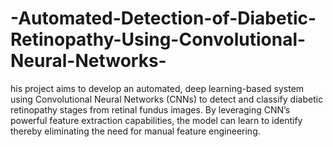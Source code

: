 # -Automated-Detection-of-Diabetic-Retinopathy-Using-Convolutional-Neural-Networks-
his project aims to develop an automated, deep learning-based system using Convolutional Neural Networks (CNNs) to detect and classify diabetic retinopathy stages from retinal fundus images. By leveraging CNN’s powerful feature extraction capabilities, the model can learn to identify thereby eliminating the need for manual feature engineering.
